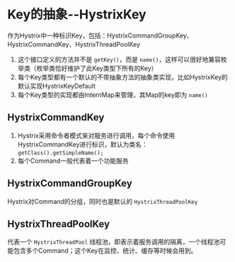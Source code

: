 # Key的抽象--HystrixKey
作为Hystrix中一种标识Key，包括：HystrixCommandGroupKey、HystrixCommandKey、HystrixThreadPoolKey
1. 这个接口定义的方法并不是 `getKey()`，而是 `name()`，这样可以很好地兼容枚举类（枚举类恰好维护了此Key类型下所有的Key）
2. 每个Key类型都有一个默认的不带抽象方法的抽象类实现，比如HystrixKey的默认实现HystrixKeyDefault
3. 每个Key类型的实现都由InternMap来管理，其Map的key即为 `name()`
## HystrixCommandKey
1. Hystrix采用命令者模式来对服务进行调用，每个命令使用HystrixCommandKey进行标识，默认为类名：`getClass().getSimpleName();`
2. 每个Command一般代表着一个功能服务
## HystrixCommandGroupKey
Hystrix对Command的分组，同时也是默认的 `HystrixThreadPoolKey`
## HystrixThreadPoolKey
代表一个 `HystrixThreadPool` 线程池，即表示着服务调用的隔离，一个线程池可能包含多个Command；这个Key在监控、统计、缓存等时候会用到。

